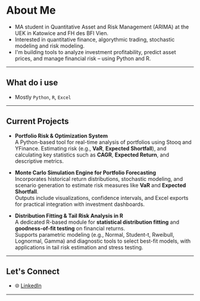 # About Me

-  MA student in Quantitative Asset and Risk Management (ARIMA) at the UEK in Katowice and FH des BFI Vien.  
-  Interested in quantitative finance, algorythmic trading, stochastic modeling and risk modeling.  
-  I'm building tools to analyze investment profitability, predict asset prices, and manage financial risk – using Python and R.

---

## What do i use

- Mostly `Python`, `R`, `Excel`

---

## Current Projects

- **Portfolio Risk & Optimization System**  
 A Python-based tool for real-time analysis of portfolios using Stooq and YFinance.
 Estimating risk (e.g., **VaR**, **Expected Shortfall**), and calculating key statistics such as **CAGR**, **Expected Return**, and descriptive metrics.  

- **Monte Carlo Simulation Engine for Portfolio Forecasting**  
  Incorporates historical return distributions, stochastic modeling, and scenario generation to estimate risk measures like **VaR** and **Expected Shortfall**.  
  Outputs include visualizations, confidence intervals, and Excel exports for practical integration with investment dashboards.

- **Distribution Fitting & Tail Risk Analysis in R**  
  A dedicated R-based module for **statistical distribution fitting** and **goodness-of-fit testing** on financial returns.  
  Supports parametric modeling (e.g., Normal, Student-t, Rweibull, Lognormal, Gamma) and diagnostic tools to select best-fit models, with applications in tail risk estimation and stress testing.

---

## Let's Connect

- 🌐 [LinkedIn](https://www.linkedin.com/in/milosz-lebecki)

---
